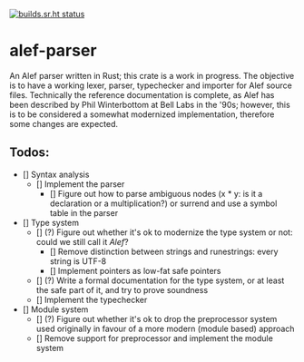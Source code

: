 [![builds.sr.ht status](https://builds.sr.ht/~ecmma/alef-parser.svg)](https://builds.sr.ht/~ecmma/alef-parser?)
# alef-parser 
An Alef parser written in Rust; this crate is a work in progress. 
The objective is to have a working lexer, parser, typechecker and importer for Alef source files. 
Technically the reference documentation is complete, as Alef has been described by Phil Winterbottom at 
Bell Labs in the '90s; however, this is to be considered a somewhat modernized implementation, 
therefore some changes are expected. 

## Todos: 
* [] Syntax analysis
    * [] Implement the parser 
        * [] Figure out how to parse ambiguous nodes (x * y: is it a declaration or a multiplication?) 
        or surrend and use a symbol table in the parser
* [] Type system
    * [] (?) Figure out whether it's ok to modernize the type system or not: could we still call it *Alef*?
        * [] Remove distinction between strings and runestrings: every string is UTF-8
        * [] Implement pointers as low-fat safe pointers
    * [] (?) Write a formal documentation for the type system, or at least the safe part of it, and try to 
    prove soundness 
    * [] Implement the typechecker
* [] Module system
    * [] (?) Figure out whether it's ok to drop the preprocessor system used originally in favour of a more
    modern (module based) approach
    * [] Remove support for preprocessor and implement the module system
